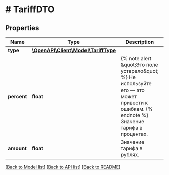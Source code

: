 # # TariffDTO

## Properties

Name | Type | Description | Notes
------------ | ------------- | ------------- | -------------
**type** | [**\OpenAPI\Client\Model\TariffType**](TariffType.md) |  | [optional]
**percent** | **float** | {% note alert \&quot;Это поле устарело\&quot; %}  Не используйте его — это может привести к ошибкам.  {% endnote %}  Значение тарифа в процентах. | [optional]
**amount** | **float** | Значение тарифа в рублях. | [optional]

[[Back to Model list]](../../README.md#models) [[Back to API list]](../../README.md#endpoints) [[Back to README]](../../README.md)
